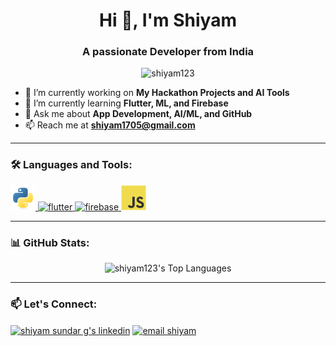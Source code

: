 <h1 align="center">Hi 👋, I'm Shiyam</h1>
<h3 align="center">A passionate Developer from India</h3>

<p align="center">
  <img src="https://komarev.com/ghpvc/?username=shiyam123&label=Profile%20views&color=0e75b6&style=flat" alt="shiyam123" />
</p>

- 🔭 I’m currently working on **My Hackathon Projects and AI Tools**
- 🌱 I’m currently learning **Flutter, ML, and Firebase**
- 💬 Ask me about **App Development, AI/ML, and GitHub**
- 📫 Reach me at **shiyam1705@gmail.com**

---

### 🛠️ Languages and Tools:
<p align="left">
  <a href="https://www.python.org" target="_blank" rel="noreferrer"> <img src="https://raw.githubusercontent.com/devicons/devicon/master/icons/python/python-original.svg" alt="python" width="40" height="40"/> </a>
  <a href="https://flutter.dev" target="_blank" rel="noreferrer"> <img src="https://www.vectorlogo.zone/logos/flutterio/flutterio-icon.svg" alt="flutter" width="40" height="40"/> </a>
  <a href="https://firebase.google.com/" target="_blank" rel="noreferrer"> <img src="https://www.vectorlogo.zone/logos/firebase/firebase-icon.svg" alt="firebase" width="40" height="40"/> </a>
  <a href="https://developer.mozilla.org/en-US/docs/Web/JavaScript" target="_blank" rel="noreferrer"> <img src="https://raw.githubusercontent.com/devicons/devicon/master/icons/javascript/javascript-original.svg" alt="javascript" width="40" height="40"/> </a>
</p>

---

### 📊 GitHub Stats:
<p align="center">
  <img src="https://github-readme-stats.vercel.app/api/top-langs?username=shiyam123&show_icons=true&locale=en&layout=compact&theme=tokyonight&cache_seconds=1800" alt="shiyam123's Top Languages" />
</p>

---

### 📫 Let's Connect:
<p align="left">
  <a href="https://www.linkedin.com/in/shiyam-p/" target="_blank"><img align="center" src="https://raw.githubusercontent.com/rahuldkjain/github-profile-readme-generator/master/src/images/icons/Social/linked-in-alt.svg" alt="shiyam sundar g's linkedin" height="30" width="40" /></a>
  <a href="mailto:shiyam1705@gmail.com"><img align="center" src="https://cdn.jsdelivr.net/npm/simple-icons@3.0.1/icons/gmail.svg" alt="email shiyam" height="30" width="30" /></a>
</p>
